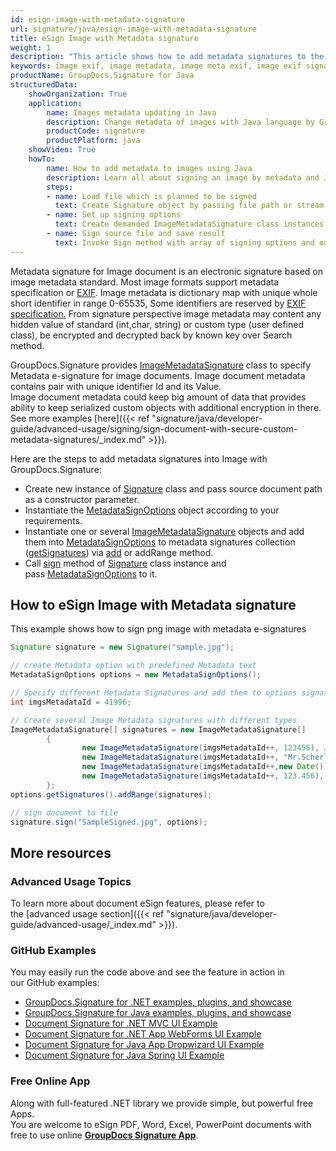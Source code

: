 ```yaml
---
id: esign-image-with-metadata-signature
url: signature/java/esign-image-with-metadata-signature
title: eSign Image with Metadata signature
weight: 1
description: "This article shows how to add metadata signatures to the image exif metadata layer with various data types"
keywords: image exif, image metadata, image meta exif, image exif signature
productName: GroupDocs.Signature for Java
structuredData:
    showOrganization: True
    application:    
        name: Images metadata updating in Java    
        description: Change metadata of images with Java language by GroupDocs.Signature for Java APIs
        productCode: signature
        productPlatform: java 
    showVideo: True
    howTo:
        name: How to add metadata to images using Java 
        description: Learn all about signing an image by metadata and Java
        steps:
        - name: Load file which is planned to be signed
          text: Create Signature object by passing file path or stream as a constructor parameter.
        - name: Set up signing options 
          text: Create demanded ImageMetadataSignature class instances and add them to array.
        - name: Sign source file and save result 
          text: Invoke Sign method with array of signing options and output file path or stream.
---
```

Metadata signature for Image document is an electronic signature based on image metadata standard. Most image formats support metadata specification or [EXIF](https://en.wikipedia.org/wiki/Exif). Image metadata is dictionary map with unique whole short identifier in range 0-65535, Some identifiers are reserved by [EXIF specification.](https://www.exiv2.org/tags.html) From signature perspective image metadata may content any hidden value of standard (int,char, string) or custom type (user defined class), be encrypted and decrypted back by known key over Search method.

GroupDocs.Signature provides [ImageMetadataSignature](https://reference.groupdocs.com/java/signature/com.groupdocs.signature.domain.signatures.metadata/ImageMetadataSignature) class to specify Metadata e-signature for image documents. Image document metadata contains pair with unique identifier Id and its Value.  
Image document metadata could keep big amount of data that provides ability to keep serialized custom objects with additional encryption in there. See more examples [here]({{< ref "signature/java/developer-guide/advanced-usage/signing/sign-document-with-secure-custom-metadata-signatures/_index.md" >}}).

Here are the steps to add metadata signatures into Image with GroupDocs.Signature:

*   Create new instance of [Signature](https://reference.groupdocs.com/signature/java/com.groupdocs.signature/Signature) class and pass source document path as a constructor parameter.
*   Instantiate the [MetadataSignOptions](https://reference.groupdocs.com/java/signature/com.groupdocs.signature.options.sign/MetadataSignOptions) object according to your requirements.    
*   Instantiate one or several [ImageMetadataSignature](https://reference.groupdocs.com/java/signature/com.groupdocs.signature.domain.signatures.metadata/ImageMetadataSignature) objects and add them into [MetadataSignOptions](https://reference.groupdocs.com/java/signature/com.groupdocs.signature.options.sign/MetadataSignOptions) to metadata signatures collection ([getSignatures](https://reference.groupdocs.com/java/signature/com.groupdocs.signature.options.sign/MetadataSignOptions#getSignatures())) via [add](https://reference.groupdocs.com/java/signature/com.groupdocs.signature.domain.signatures.metadata/MetadataSignatureCollection#add(com.groupdocs.signature.domain.signatures.metadata.MetadataSignature)) or addRange method.    
*   Call [sign](https://reference.groupdocs.com/signature/java/com.groupdocs.signature/Signature#sign(java.io.OutputStream,%20com.groupdocs.signature.options.sign.SignOptions)) method of [Signature](https://reference.groupdocs.com/signature/java/com.groupdocs.signature/Signature) class instance and pass [MetadataSignOptions](https://reference.groupdocs.com/java/signature/com.groupdocs.signature.options.sign/MetadataSignOptions) to it.  

  

## How to eSign Image with Metadata signature

This example shows how to sign png image with metadata e-signatures

```java
Signature signature = new Signature("sample.jpg");

// create Metadata option with predefined Metadata text
MetadataSignOptions options = new MetadataSignOptions();

// Specify different Metadata Signatures and add them to options signature collection
int imgsMetadataId = 41996;

// Create several Image Metadata signatures with different types
ImageMetadataSignature[] signatures = new ImageMetadataSignature[]
        {
                new ImageMetadataSignature(imgsMetadataId++, 123456), // int
                new ImageMetadataSignature(imgsMetadataId++, "Mr.Scherlock Holmes"), // string
                new ImageMetadataSignature(imgsMetadataId++,new Date()), // date time
                new ImageMetadataSignature(imgsMetadataId++, 123.456), //decimal value
        };
options.getSignatures().addRange(signatures);

// sign document to file
signature.sign("SampleSigned.jpg", options);
```

## More resources

### Advanced Usage Topics

To learn more about document eSign features, please refer to the [advanced usage section]({{< ref "signature/java/developer-guide/advanced-usage/_index.md" >}}).

### GitHub Examples 

You may easily run the code above and see the feature in action in our GitHub examples:

*   [GroupDocs.Signature for .NET examples, plugins, and showcase](https://github.com/groupdocs-signature/GroupDocs.Signature-for-.NET)    
*   [GroupDocs.Signature for Java examples, plugins, and showcase](https://github.com/groupdocs-signature/GroupDocs.Signature-for-Java)    
*   [Document Signature for .NET MVC UI Example](https://github.com/groupdocs-signature/GroupDocs.Signature-for-.NET-MVC)    
*   [Document Signature for .NET App WebForms UI Example](https://github.com/groupdocs-signature/GroupDocs.Signature-for-.NET-WebForms)    
*   [Document Signature for Java App Dropwizard UI Example](https://github.com/groupdocs-signature/GroupDocs.Signature-for-Java-Dropwizard)   
*   [Document Signature for Java Spring UI Example](https://github.com/groupdocs-signature/GroupDocs.Signature-for-Java-Spring)
    

### Free Online App 

Along with full-featured .NET library we provide simple, but powerful free Apps.   
You are welcome to eSign PDF, Word, Excel, PowerPoint documents with free to use online **[GroupDocs Signature App](https://products.groupdocs.app/signature)**.
